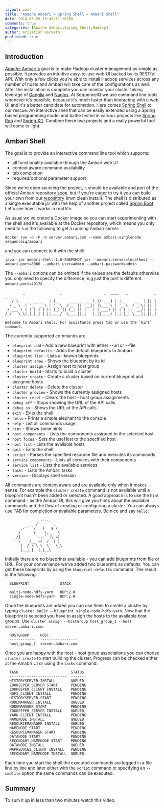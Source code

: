 ```yaml
---
layout: post
title: "Apache Ambari + Spring Shell = Ambari Shell"
date: 2014-05-26 15:42:11 +0200
comments: true
categories: [Apache Ambari,Spring Shell,Hadoop]
author: Krisztian Horvath
published: true
---
```


## Introduction

[Apache Ambari's](http://ambari.apache.org/) goal is to make Hadoop cluster management as simple as possible. It provides an intuitive easy-to-use
web UI backed by its RESTful API. With only a few clicks you're able to install Hadoop services across any number of hosts and Ambari will take
care of the configurations as well. After the installation is complete you can monitor your cluster taking leverage of
[Ganglia](http://ganglia.sourceforge.net/) and [Nagios](http://www.nagios.org/). At SequenceIQ we use command line tools whenever it's possible,
because it's much faster than interacting with a web UI and it's a better candidate for automation. Here comes
[Spring Shell](https://github.com/spring-projects/spring-shell#readme) to our rescue. An interactive shell that can be easily extended
using a Spring based programming model and battle tested in various projects like [Spring Roo](http://projects.spring.io/spring-roo/) and
[Spring XD](http://docs.spring.io/spring-xd/docs/1.0.0.BUILD-SNAPSHOT/reference/html/). Combine these two projects and a really powerful tool
will come to light.

## Ambari Shell

The goal is to provide an interactive command line tool which supports:

* all functionality available through the Ambari web UI
* context aware command availability
* tab completion
* required/optional parameter support

Since we're open sourcing the project, it should be available and part of the official Ambari repository [soon](https://issues.apache.org/jira/browse/AMBARI-5482),
but if you're eager to try it you can build your own from our [repository](https://github.com/sequenceiq/ambari-shell) (mvn clean install).
The shell is distributed as a single executable jar with the help of another project called [Spring Boot](http://projects.spring.io/spring-boot/).
Let's see how it works in real life.

<!-- more -->

As usual we've crated a [Docker](https://github.com/sequenceiq/ambari-docker) image so you can start experimenting with the shell and it's
available at the Docker repository, which means you only need to run the following to get a running Ambari server:
```
docker run -d -P -h server.ambari.com --name ambari-singlenode sequenceiq/ambari
```
and you can connect to it with the shell:
```
java -jar ambari-shell-1.0-SNAPSHOT.jar --ambari.server=localhost --ambari.port=8080 --ambari.user=admin --ambari.password=admin
```
The `--ambari` options can be omitted if the values are the defaults otherwise you only need to specify the difference,
e.g just the port is different: `--ambari.port=49178`.
```
        _                _                   _  ____   _            _  _
   / \    _ __ ___  | |__    __ _  _ __ (_)/ ___| | |__    ___ | || |
  / _ \  | '_ ` _ \ | '_ \  / _` || '__|| |\___ \ | '_ \  / _ \| || |
 / ___ \ | | | | | || |_) || (_| || |   | | ___) || | | ||  __/| || |
/_/   \_\|_| |_| |_||_.__/  \__,_||_|   |_||____/ |_| |_| \___||_||_|

Welcome to Ambari Shell. For assistance press tab or use the `hint` command.
```
The currently supported commands are:

* `blueprint add` - Add a new blueprint with either --url or --file
* `blueprint defaults` - Adds the default blueprints to Ambari
* `blueprint list` - Lists all known blueprints
* `blueprint show` - Shows the blueprint by its id
* `cluster assign` - Assign host to host group
* `cluster build` - Starts to build a cluster
* `cluster create` - Create a cluster based on current blueprint and assigned hosts
* `cluster delete` - Delete the cluster
* `cluster preview` - Shows the currently assigned hosts
* `cluster reset` - Clears the host - host group assignments
* `debug off` - Stops showing the URL of the API calls
* `debug on` - Shows the URL of the API calls
* `exit` - Exits the shell
* `hello` - Prints a simple elephant to the console
* `help` - List all commands usage
* `hint` - Shows some hints
* `host components` - Lists the components assigned to the selected host
* `host focus` - Sets the useHost to the specified host
* `host list` - Lists the available hosts
* `quit` - Exits the shell
* `script` - Parses the specified resource file and executes its commands
* `service components` - Lists all services with their components
* `service list` - Lists the available services
* `tasks` - Lists the Ambari tasks
* `version` - Displays shell version

All commands are context aware and are available only when it makes sense. For example the `cluster create` command is not available
until a blueprint hasn't been added or selected. A good approach is to use the `hint` command - as the Ambari UI, this will give
you hints about the available commands and the flow of creating or configuring a cluster. You can always use TAB for completion
or available parameters. Be nice and say `hello`:
```
                .-.._
          __  /`     '.
       .-'  `/   (   a \
      /      (    \,_   \
     /|       '---` |\ =|
    ` \    /__.-/  /  | |
       |  / / \ \  \   \_\
       |__|_|  |_|__\
```
Initially there are no blueprints available - you can add blueprints from file or URL. For your convenience we've added two
blueprints as defaults. You can get these blueprints by using the `blueprint defaults` command. The result is the following:
```
  BLUEPRINT              STACK
  ---------------------  -------
  multi-node-hdfs-yarn   HDP:2.0
  single-node-hdfs-yarn  HDP:2.0
```
Once the blueprints are added you can use them to create a cluster by typing `cluster build --blueprint single-node-hdfs-yarn`.
Now that the blueprint is selected you have to assign the hosts to the available host groups. Use
`cluster assign --hostGroup host_group_1 --host server.ambari.com`.
```
  HOSTGROUP     HOST
  ------------  -----------------
  host_group_1  server.ambari.com
```
Once you are happy with the host - host group associations you can choose `cluster create` to start building the cluster.
Progress can be checked either at the Amabri UI or using the `tasks` command.
```
  TASK                        STATUS
  --------------------------  -------
  HISTORYSERVER INSTALL       QUEUED
  ZOOKEEPER_SERVER START      PENDING
  ZOOKEEPER_CLIENT INSTALL    PENDING
  HDFS_CLIENT INSTALL         PENDING
  HISTORYSERVER START         PENDING
  NODEMANAGER INSTALL         QUEUED
  NODEMANAGER START           PENDING
  ZOOKEEPER_SERVER INSTALL    QUEUED
  YARN_CLIENT INSTALL         PENDING
  NAMENODE INSTALL            QUEUED
  RESOURCEMANAGER INSTALL     QUEUED
  NAMENODE START              PENDING
  RESOURCEMANAGER START       PENDING
  DATANODE START              PENDING
  SECONDARY_NAMENODE START    PENDING
  DATANODE INSTALL            QUEUED
  MAPREDUCE2_CLIENT INSTALL   PENDING
  SECONDARY_NAMENODE INSTALL  QUEUED
```

Each time you start the shell the executed commands are logged in a file line by line and later either with the `script` command
or specifying an `--cmdfile` option the same commands can be executed.

## Summary
To sum it up in less than two minutes watch this video:
<script type="text/javascript" src="https://asciinema.org/a/9783.js" id="asciicast-9783" async></script>

